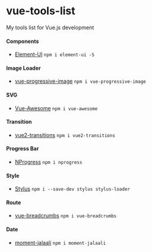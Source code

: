 # vue-tools-list
My tools list for Vue.js development

#### Components
* [Element-UI](http://element.eleme.io/#/en-US/component) `npm i element-ui -S`

#### Image Loader
* [vue-progressive-image](https://github.com/MatteoGabriele/vue-progressive-image) `npm i vue-progressive-image`

#### SVG
* [Vue-Awesome](https://github.com/Justineo/vue-awesome) `npm i vue-awesome`

#### Transition
* [vue2-transitions](https://github.com/cristijora/vue2-transitions) `npm i vue2-transitions`

#### Progress Bar
* [NProgress](https://github.com/rstacruz/nprogress) `npm i nprogress`

#### Style
* [Stylus](http://stylus-lang.com) `npm i --save-dev stylus stylus-loader`

#### Route
* [vue-breadcrumbs](https://github.com/samturrell/vue-breadcrumbs) `npm i vue-breadcrumbs`

#### Date
* [moment-jalaali](https://github.com/jalaali/moment-jalaali) `npm i moment-jalaali`
